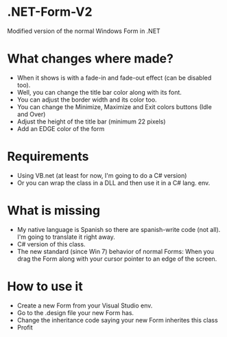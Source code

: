 # .NET-Form-V2
Modified version of the normal Windows Form in .NET

# What changes where made?
- When it shows is with a fade-in and fade-out effect (can be disabled too).
- Well, you can change the title bar color along with its font.
- You can adjust the border width and its color too.
- You can change the Minimize, Maximize and Exit colors buttons (Idle and Over)
- Adjust the height of the title bar (minimum 22 pixels)
- Add an EDGE color of the form

# Requirements
- Using VB.net (at least for now, I'm going to do a C# version)
- Or you can wrap the class in a DLL and then use it in a C# lang. env.

# What is missing
- My native language is Spanish so there are spanish-write code (not all). I'm going to translate it right away.
- C# version of this class.
- The new standard (since Win 7) behavior of normal Forms: When you drag the Form along with your cursor pointer to an edge of the screen.

# How to use it
- Create a new Form from your Visual Studio env.
- Go to the .design file your new Form has.
- Change the inheritance code saying your new Form inherites this class
- Profit
